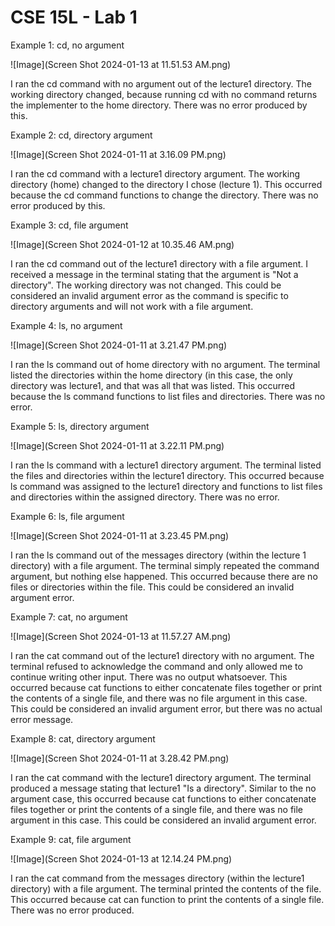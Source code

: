 # CSE 15L - Lab 1
Example 1: cd, no argument

![Image](Screen Shot 2024-01-13 at 11.51.53 AM.png)

I ran the cd command with no argument out of the lecture1 directory. The working directory changed, because running cd with no command returns the implementer to the home directory. There was no error produced by this.


Example 2: cd, directory argument

![Image](Screen Shot 2024-01-11 at 3.16.09 PM.png)

I ran the cd command with a lecture1 directory argument. The working directory (home) changed to the directory I chose (lecture 1). This occurred because the cd command functions to change the directory. There was no error produced by this.


Example 3: cd, file argument

![Image](Screen Shot 2024-01-12 at 10.35.46 AM.png)

I ran the cd command out of the lecture1 directory with a file argument. I received a message in the terminal stating that the argument is "Not a directory". The working directory was not changed. This could be considered an invalid argument error as the command is specific to directory arguments and will not work with a file argument.


Example 4: ls, no argument

![Image](Screen Shot 2024-01-11 at 3.21.47 PM.png)

I ran the ls command out of home directory with no argument. The terminal listed the directories within the home directory (in this case, the only directory was lecture1, and that was all that was listed. This occurred because the ls command functions to list files and directories. There was no error. 


Example 5: ls, directory argument

![Image](Screen Shot 2024-01-11 at 3.22.11 PM.png)

I ran the ls command with a lecture1 directory argument. The terminal listed the files and directories within the lecture1 directory. This occurred because ls command was assigned to the lecture1 directory and functions to list files and directories within the assigned directory. There was no error.


Example 6: ls, file argument

![Image](Screen Shot 2024-01-11 at 3.23.45 PM.png)

I ran the ls command out of the messages directory (within the lecture 1 directory) with a file argument. The terminal simply repeated the command argument, but nothing else happened. This occurred because there are no files or directories within the file. This could be considered an invalid argument error.


Example 7: cat, no argument

![Image](Screen Shot 2024-01-13 at 11.57.27 AM.png)

I ran the cat command out of the lecture1 directory with no argument. The terminal refused to acknowledge the command and only allowed me to continue writing other input. There was no output whatsoever. This occurred because cat functions to either concatenate files together or print the contents of a single file, and there was no file argument in this case. This could be considered an invalid argument error, but  there was no actual error message. 


Example 8: cat, directory argument

![Image](Screen Shot 2024-01-11 at 3.28.42 PM.png)

I ran the cat command with the lecture1 directory argument. The terminal produced a message stating that lecture1 "Is a directory". Similar to the no argument case, this occurred because cat functions to either concatenate files together or print the contents of a single file, and there was no file argument in this case. This could be considered an invalid argument error.


Example 9: cat, file argument

![Image](Screen Shot 2024-01-13 at 12.14.24 PM.png)

I ran the cat command from the messages directory (within the lecture1 directory) with a file argument. The terminal printed the contents of the file. This occurred because cat can function to print the contents of a single file. There was no error produced.

